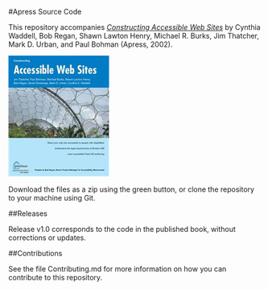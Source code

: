 #Apress Source Code

This repository accompanies [*Constructing Accessible Web Sites*](http://www.apress.com/9781590591482) by Cynthia Waddell, Bob Regan, Shawn Lawton Henry, Michael R. Burks, Jim Thatcher, Mark D. Urban, and Paul Bohman (Apress, 2002).

![Cover image](9781590591482.jpg)

Download the files as a zip using the green button, or clone the repository to your machine using Git.

##Releases

Release v1.0 corresponds to the code in the published book, without corrections or updates.

##Contributions

See the file Contributing.md for more information on how you can contribute to this repository.
